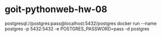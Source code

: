 # goit-pythonweb-hw-08

postgresql://postgres:pass@localhost:5432/postgres
docker run --name postgres -p 5432:5432 -e POSTGRES_PASSWORD=pass -d postgres
